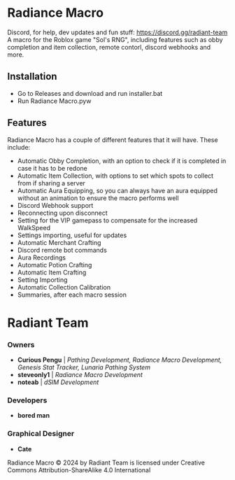 # Radiance Macro
Discord, for help, dev updates and fun stuff: https://discord.gg/radiant-team
 A macro for the Roblox game "Sol's RNG", including features such as obby completion and item collection, remote contorl, discord webhooks and more.
 
## Installation
  - Go to Releases and download and run installer.bat
  - Run Radiance Macro.pyw

## Features
Radiance Macro has a couple of different features that it will have. These include:
 - Automatic Obby Completion, with an option to check if it is completed in case it has to be redone
 - Automatic Item Collection, with options to set which spots to collect from if sharing a server
 - Automatic Aura Equipping, so you can always have an aura equipped without an animation to ensure the macro performs well
 - Discord Webhook support
 - Reconnecting upon disconnect
 - Setting for the VIP gamepass to compensate for the increased WalkSpeed
 - Settings importing, useful for updates
 - Automatic Merchant Crafting
 - Discord remote bot commands
 - Aura Recordings
 - Automatic Potion Crafting
 - Automatic Item Crafting
 - Setting Importing
 - Automatic Collection Calibration
 - Summaries, after each macro session

# Radiant Team
### Owners
- **Curious Pengu** | _Pathing Development, Radiance Macro Development, Genesis Stat Tracker, Lunaria Pathing System_
- **steveonly1** | _Radiance Macro Development_
- **noteab** | _dSIM Development_
### Developers
- **bored man**
### Graphical Designer
- **Cate**

Radiance Macro © 2024 by Radiant Team is licensed under Creative Commons Attribution-ShareAlike 4.0 International 
